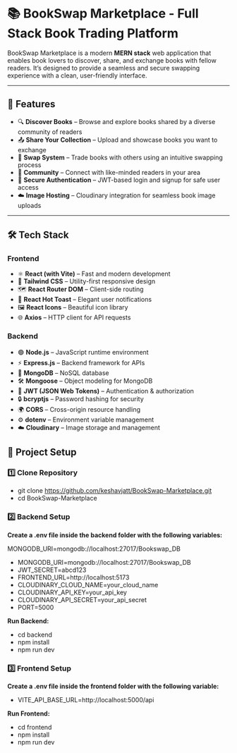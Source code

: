 # 📚 BookSwap Marketplace - Full Stack Book Trading Platform

BookSwap Marketplace is a modern **MERN stack** web application that enables book lovers to discover, share, and exchange books with fellow readers. It’s designed to provide a seamless and secure swapping experience with a clean, user-friendly interface.

---

## 🚀 Features

- 🔍 **Discover Books** – Browse and explore books shared by a diverse community of readers  
- 📤 **Share Your Collection** – Upload and showcase books you want to exchange  
- 🔄 **Swap System** – Trade books with others using an intuitive swapping process  
- 👥 **Community** – Connect with like-minded readers in your area  
- 🔐 **Secure Authentication** – JWT-based login and signup for safe user access  
- ☁️ **Image Hosting** – Cloudinary integration for seamless book image uploads  

---

## 🛠️ Tech Stack

### **Frontend**
- ⚛️ **React (with Vite)** – Fast and modern development  
- 🎨 **Tailwind CSS** – Utility-first responsive design  
- 🗺️ **React Router DOM** – Client-side routing  
- 🔔 **React Hot Toast** – Elegant user notifications  
- 🖼️ **React Icons** – Beautiful icon library  
- 🌐 **Axios** – HTTP client for API requests  

### **Backend**
- 🟢 **Node.js** – JavaScript runtime environment  
- ⚡ **Express.js** – Backend framework for APIs  
- 🍃 **MongoDB** – NoSQL database  
- 🛠️ **Mongoose** – Object modeling for MongoDB  
- 🔑 **JWT (JSON Web Tokens)** – Authentication & authorization  
- 🔒 **bcryptjs** – Password hashing for security  
- 🌍 **CORS** – Cross-origin resource handling  
- ⚙️ **dotenv** – Environment variable management  
- ☁️ **Cloudinary** – Image storage and management 

## 📂 Project Setup

### 1️⃣ Clone Repository

- git clone https://github.com/keshavjatt/BookSwap-Marketplace.git
- cd BookSwap-Marketplace

### 2️⃣ Backend Setup
**Create a .env file inside the backend folder with the following variables:**

MONGODB_URI=mongodb://localhost:27017/Bookswap_DB
- MONGODB_URI=mongodb://localhost:27017/Bookswap_DB
- JWT_SECRET=abcd123
- FRONTEND_URL=http://localhost:5173
- CLOUDINARY_CLOUD_NAME=your_cloud_name
- CLOUDINARY_API_KEY=your_api_key
- CLOUDINARY_API_SECRET=your_api_secret
- PORT=5000

**Run Backend:**
- cd backend
- npm install
- npm run dev


### 3️⃣ Frontend Setup
**Create a .env file inside the frontend folder with the following variable:**

- VITE_API_BASE_URL=http://localhost:5000/api

**Run Frontend:**
- cd frontend
- npm install
- npm run dev
